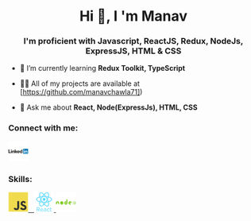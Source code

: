 <h1 align="center">Hi 👋, I 'm Manav</h1>
<h3 align="center"> I'm proficient with Javascript, ReactJS, Redux, NodeJs, ExpressJS, HTML & CSS </h3>



- 🌱 I’m currently learning **Redux Toolkit, TypeScript**

- 👨‍💻 All of my projects are available at [https://github.com/manavchawla71])

- 💬 Ask me about **React, Node(ExpressJs), HTML, CSS**


<h3 align="left">Connect with me:</h3> <a href="https://www.linkedin.com/in/manav-chawla-0956381b2" target="blank"rel="noreferrer"><img src="https://github.com/devicons/devicon/blob/master/icons/linkedin/linkedin-original-wordmark.svg" alt="react" width="40" height="40"/></a>

<h3 align="left">Skills:</h3>
  <a href="https://developer.mozilla.org/en-US/docs/Web/JavaScript" target="_blank" rel="noreferrer"> <img src="https://raw.githubusercontent.com/devicons/devicon/master/icons/javascript/javascript-original.svg" alt="javascript" width="40" height="40"/>&nbsp&nbsp </a>  
<a href="https://reactjs.org/" target="_blank" rel="noreferrer"> <img src="https://raw.githubusercontent.com/devicons/devicon/master/icons/react/react-original-wordmark.svg" alt="react" width="40" height="40"/> </a>
<a href="https://nodejs.com/" target="_blank" rel="noreferrer"> <img src="https://github.com/devicons/devicon/blob/master/icons/nodejs/nodejs-plain-wordmark.svg" alt="react" width="40" height="40"/> </a>

  </p>


